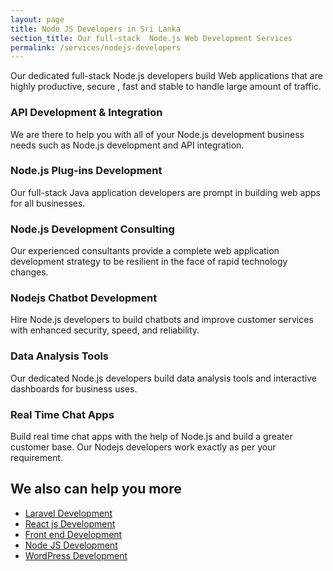 ```yaml
---
layout: page
title: Node JS Developers in Sri Lanka
section_title: Our full-stack  Node.js Web Development Services
permalink: /services/nodejs-developers
---
```


Our dedicated full-stack Node.js developers build Web applications that are highly productive, secure , fast and stable to handle large amount of traffic.

### API Development & Integration
We are there to help you with all of your Node.js development business needs such as Node.js development and API integration.

### Node.js Plug-ins Development
Our full-stack Java application developers are prompt in building web apps for all businesses.

### Node.js Development Consulting
Our experienced consultants provide a complete web application development strategy to be resilient in the face of rapid technology changes.

### Nodejs Chatbot Development
Hire Node.js developers to build chatbots and improve customer services with enhanced security, speed, and reliability.

### Data Analysis Tools
Our dedicated Node.js developers build data analysis tools and interactive dashboards for business uses.

### Real Time Chat Apps
Build real time chat apps with the help of Node.js and build a greater customer base. Our Nodejs developers work exactly as per your requirement.


## We also can help you more

* [Laravel Development](/services/laravel-developers)
* [React js Development](/services/reactjs-developers)
* [Front end Development](/services/front-end-developers)
* [Node JS Development](/services/nodejs-developers)
* [WordPress Development](/services/wordpress-developers)